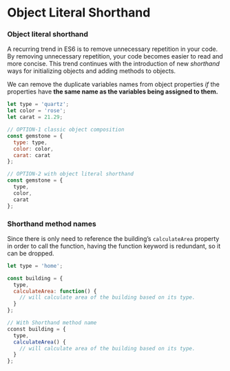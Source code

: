 # Object Literal Shorthand

### Object literal shorthand <a id="object-literal-shorthand"></a>

A recurring trend in ES6 is to remove unnecessary repetition in your code. By removing unnecessary repetition, your code becomes easier to read and more concise. This trend continues with the introduction of new _shorthand_ ways for initializing objects and adding methods to objects.

We can remove the duplicate variables names from object properties _if_ the properties have **the same name as the variables being assigned to them.**

```javascript
let type = 'quartz';
let color = 'rose';
let carat = 21.29;

// OPTION-1 classic object composition
const gemstone = {
  type: type,
  color: color,
  carat: carat
};

// OPTION-2 with object literal shorthand
const gemstone = {
  type,
  color,
  carat
};
```

### Shorthand method names <a id="shorthand-method-names"></a>

Since there is only need to reference the building’s `calculateArea` property in order to call the function, having the function keyword is redundant, so it can be dropped.

```javascript
let type = 'home';

const building = {
  type,
  calculateArea: function() {
    // will calculate area of the building based on its type. 
  }
};

// With Shorthand method name
cconst building = {
  type,
  calculateArea() {
    // will calculate area of the building based on its type. 
  }
};
```

